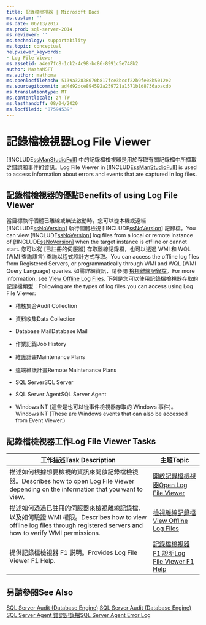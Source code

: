 ```yaml
---
title: 記錄檔檢視器 | Microsoft Docs
ms.custom: ''
ms.date: 06/13/2017
ms.prod: sql-server-2014
ms.reviewer: ''
ms.technology: supportability
ms.topic: conceptual
helpviewer_keywords:
- Log File Viewer
ms.assetid: a4ea7fc8-1cb2-4c98-bc86-8991c5e748b2
author: MashaMSFT
ms.author: mathoma
ms.openlocfilehash: 5139a32838070b817fce3bccf22b9fe08b5012e2
ms.sourcegitcommit: ad4d92dce894592a259721a1571b1d8736abacdb
ms.translationtype: MT
ms.contentlocale: zh-TW
ms.lasthandoff: 08/04/2020
ms.locfileid: "87594539"
---
```

# <a name="log-file-viewer"></a><span data-ttu-id="92d58-102">記錄檔檢視器</span><span class="sxs-lookup"><span data-stu-id="92d58-102">Log File Viewer</span></span>
  <span data-ttu-id="92d58-103">[!INCLUDE[ssManStudioFull](../../includes/ssmanstudiofull-md.md)] 中的記錄檔檢視器是用於存取有關記錄檔中所擷取之錯誤和事件的資訊。</span><span class="sxs-lookup"><span data-stu-id="92d58-103">Log File Viewer in [!INCLUDE[ssManStudioFull](../../includes/ssmanstudiofull-md.md)] is used to access information about errors and events that are captured in log files.</span></span>  
  
## <a name="benefits-of-using-log-file-viewer"></a><span data-ttu-id="92d58-104">記錄檔檢視器的優點</span><span class="sxs-lookup"><span data-stu-id="92d58-104">Benefits of using Log File Viewer</span></span>  
 <span data-ttu-id="92d58-105">當目標執行個體已離線或無法啟動時，您可以從本機或遠端 [!INCLUDE[ssNoVersion](../../includes/ssnoversion-md.md)] 執行個體檢視 [!INCLUDE[ssNoVersion](../../includes/ssnoversion-md.md)] 記錄檔。</span><span class="sxs-lookup"><span data-stu-id="92d58-105">You can view [!INCLUDE[ssNoVersion](../../includes/ssnoversion-md.md)] log files from a local or remote instance of [!INCLUDE[ssNoVersion](../../includes/ssnoversion-md.md)] when the target instance is offline or cannot start.</span></span> <span data-ttu-id="92d58-106">您可以從 [已註冊的伺服器] 存取離線記錄檔，也可以透過 WMI 和 WQL (WMI 查詢語言) 查詢以程式設計方式存取。</span><span class="sxs-lookup"><span data-stu-id="92d58-106">You can access the offline log files from Registered Servers, or programmatically through WMI and WQL (WMI Query Language) queries.</span></span> <span data-ttu-id="92d58-107">如需詳細資訊，請參閱 [檢視離線記錄檔](view-offline-log-files.md)。</span><span class="sxs-lookup"><span data-stu-id="92d58-107">For more information, see [View Offline Log Files](view-offline-log-files.md).</span></span> <span data-ttu-id="92d58-108">下列是您可以使用記錄檔檢視器存取的記錄檔類型：</span><span class="sxs-lookup"><span data-stu-id="92d58-108">Following are the types of log files you can access using Log File Viewer:</span></span>  
  
-   <span data-ttu-id="92d58-109">稽核集合</span><span class="sxs-lookup"><span data-stu-id="92d58-109">Audit Collection</span></span>  
  
-   <span data-ttu-id="92d58-110">資料收集</span><span class="sxs-lookup"><span data-stu-id="92d58-110">Data Collection</span></span>  
  
-   <span data-ttu-id="92d58-111">Database Mail</span><span class="sxs-lookup"><span data-stu-id="92d58-111">Database Mail</span></span>  
  
-   <span data-ttu-id="92d58-112">作業記錄</span><span class="sxs-lookup"><span data-stu-id="92d58-112">Job History</span></span>  
  
-   <span data-ttu-id="92d58-113">維護計畫</span><span class="sxs-lookup"><span data-stu-id="92d58-113">Maintenance Plans</span></span>  
  
-   <span data-ttu-id="92d58-114">遠端維護計畫</span><span class="sxs-lookup"><span data-stu-id="92d58-114">Remote Maintenance Plans</span></span>  
  
-   <span data-ttu-id="92d58-115">SQL Server</span><span class="sxs-lookup"><span data-stu-id="92d58-115">SQL Server</span></span>  
  
-   <span data-ttu-id="92d58-116">SQL Server Agent</span><span class="sxs-lookup"><span data-stu-id="92d58-116">SQL Server Agent</span></span>  
  
-   <span data-ttu-id="92d58-117">Windows NT (這些是也可以從事件檢視器存取的 Windows 事件)。</span><span class="sxs-lookup"><span data-stu-id="92d58-117">Windows NT (These are Windows events that can also be accessed from Event Viewer.)</span></span>  
  
## <a name="log-file-viewer-tasks"></a><span data-ttu-id="92d58-118">記錄檔檢視器工作</span><span class="sxs-lookup"><span data-stu-id="92d58-118">Log File Viewer Tasks</span></span>  
  
|<span data-ttu-id="92d58-119">工作描述</span><span class="sxs-lookup"><span data-stu-id="92d58-119">Task Description</span></span>|<span data-ttu-id="92d58-120">主題</span><span class="sxs-lookup"><span data-stu-id="92d58-120">Topic</span></span>|  
|----------------------|-----------|  
|<span data-ttu-id="92d58-121">描述如何根據想要檢視的資訊來開啟記錄檔檢視器。</span><span class="sxs-lookup"><span data-stu-id="92d58-121">Describes how to open Log File Viewer depending on the information that you want to view.</span></span>|[<span data-ttu-id="92d58-122">開啟記錄檔檢視器</span><span class="sxs-lookup"><span data-stu-id="92d58-122">Open Log File Viewer</span></span>](open-log-file-viewer.md)|  
|<span data-ttu-id="92d58-123">描述如何透過已註冊的伺服器來檢視離線記錄檔，以及如何驗證 WMI 權限。</span><span class="sxs-lookup"><span data-stu-id="92d58-123">Describes how to view offline log files through registered servers and how to verify WMI permissions.</span></span>|[<span data-ttu-id="92d58-124">檢視離線記錄檔</span><span class="sxs-lookup"><span data-stu-id="92d58-124">View Offline Log Files</span></span>](view-offline-log-files.md)|  
|<span data-ttu-id="92d58-125">提供記錄檔檢視器 F1 説明。</span><span class="sxs-lookup"><span data-stu-id="92d58-125">Provides Log File Viewer F1 Help.</span></span>|[<span data-ttu-id="92d58-126">記錄檔檢視器 F1 說明</span><span class="sxs-lookup"><span data-stu-id="92d58-126">Log File Viewer F1 Help</span></span>](log-file-viewer-f1-help.md)|  
  
## <a name="see-also"></a><span data-ttu-id="92d58-127">另請參閱</span><span class="sxs-lookup"><span data-stu-id="92d58-127">See Also</span></span>  
 <span data-ttu-id="92d58-128">[SQL Server Audit &#40;Database Engine&#41;](../security/auditing/sql-server-audit-database-engine.md) </span><span class="sxs-lookup"><span data-stu-id="92d58-128">[SQL Server Audit &#40;Database Engine&#41;](../security/auditing/sql-server-audit-database-engine.md) </span></span>  
 [<span data-ttu-id="92d58-129">SQL Server Agent 錯誤記錄檔</span><span class="sxs-lookup"><span data-stu-id="92d58-129">SQL Server Agent Error Log</span></span>](../../ssms/agent/sql-server-agent-error-log.md)  
  
  
